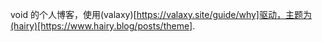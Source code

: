 void 的个人博客，使用(valaxy)[https://valaxy.site/guide/why]驱动，主题为(hairy)[https://www.hairy.blog/posts/theme].